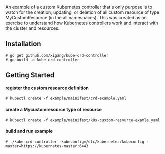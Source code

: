 An example of a custom Kubernetes controller that's only purpose is to watch for the creation, updating, or deletion of all custom resource of type MyCustomResource (in the all namespaces). This was created as an exercise to understand how Kubernetes controllers work and interact with the cluster and resources.

## Installation

```
# go get github.com/xigang/kube-crd-controller
# go build -o kube-crd-controller
```

## Getting Started

#### register the custom resource definition

```
# kubectl create -f example/mainifest/crd-example.yaml
```

#### create a Mycustomresource type of resource

```
# kubectl create -f example/mainifest/k8s-custom-resource-examle.yaml
```

#### build and run example

```
# ./kube-crd-controller -kubeconfig=/etc/kubernetes/kubeconfig -master=https://kubernetes-master:6443
```

